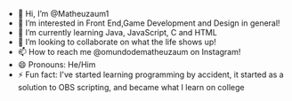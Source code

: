 - 👋 Hi, I’m @Matheuzaum1
- 👀 I’m interested in Front End,Game Development and Design in general!
- 🌱 I’m currently learning Java, JavaScript, C and HTML
- 💞️ I’m looking to collaborate on what the life shows up!
- 📫 How to reach me @omundodematheuzaum on Instagram!
- 😄 Pronouns: He/Him
- ⚡ Fun fact: I've started learning programming by accident, it started as a solution to OBS scripting, and became what I learn on college

<!---
Matheuzaum1/Matheuzaum1 is a ✨ special ✨ repository because its `README.md` (this file) appears on your GitHub profile.
You can click the Preview link to take a look at your changes.
--->
